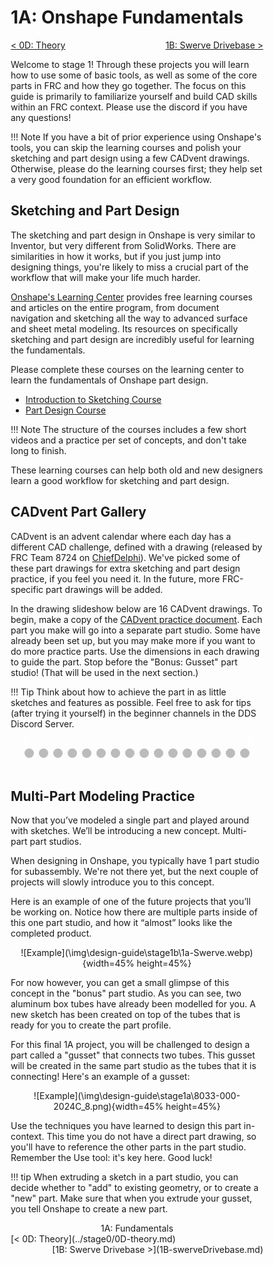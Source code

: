 <style>
.right{
    float:right;
}
.center{
    text-align:center;
}
.left{
    float:left;
}
* {box-sizing:border-box}

/* Slideshow container */
.slideshow-container {
  max-width: 1000px;
  position: relative;
  margin: auto;
}

/* Hide the images by default */
.mySlides {
  display: none;
}

/* Next & previous buttons */
.prev, .next {
  cursor: pointer;
  position: absolute;
  top: 50%;
  width: auto;
  margin-top: -22px;
  padding: 16px;
  color: white;
  font-weight: bold;
  font-size: 18px;
  transition: 0.6s ease;
  border-radius: 0 3px 3px 0;
  user-select: none;
}

/* Position the "next button" to the right */
.next {
  right: 0;
  border-radius: 3px 0 0 3px;
}

/* On hover, add a black background color with a little bit see-through */
.prev:hover, .next:hover {
  background-color: rgba(0,0,0,0.8);
}

/* Caption text */
.text {
  color: #f2f2f2;
  font-size: 15px;
  padding: 8px 12px;
  position: absolute;
  bottom: 8px;
  width: 100%;
  text-align: center;
}

/* Number text (1/3 etc) */
.numbertext {
  color: #f2f2f2;
  font-size: 12px;
  padding: 8px 12px;
  position: absolute;
  top: 0;
}

/* The dots/bullets/indicators */
.dot {
  cursor: pointer;
  height: 15px;
  width: 15px;
  margin: 0 2px;
  background-color: #bbb;
  border-radius: 50%;
  display: inline-block;
  transition: background-color 0.6s ease;
}

.active, .dot:hover {
  background-color: #717171;
}

/* Fading animation */
.fade {
  animation-name: fade;
  animation-duration: 0.25s;
}

@keyframes fade {
  from {opacity: .4}
  to {opacity: 1}
}
</style>


# 1A: Onshape Fundamentals

<span class="left">[< 0D: Theory](../stage0/0D-theory.md)</span> <span class="right">[1B: Swerve Drivebase >](1B-swerveDrivebase.md)</span>
<br>

Welcome to stage 1! Through these projects you will learn how to use some of basic tools, as well as some of the core parts in FRC and how they go together. The focus on this guide is primarily to familiarize yourself and build CAD skills within an FRC context. Please use the discord if you have any questions!

!!! Note
    If you have a bit of prior experience using Onshape's tools, you can skip the learning courses and polish your sketching and part design using a few CADvent drawings. Otherwise, please do the learning courses first; they help set a very good foundation for an efficient workflow.

## Sketching and Part Design

The sketching and part design in Onshape is very similar to Inventor, but very different from SolidWorks. There are similarities in how it works, but if you just jump into designing things, you're likely to miss a crucial part of the workflow that will make your life much harder.

[Onshape's Learning Center](https://learn.onshape.com/) provides free learning courses and articles on the entire program, from document navigation and sketching all the way to advanced surface and sheet metal modeling. Its resources on specifically sketching and part design are incredibly useful for learning the fundamentals.

Please complete these courses on the learning center to learn the fundamentals of Onshape part design. 

- [Introduction to Sketching Course](https://learn.onshape.com/courses/introduction-to-sketching)
- [Part Design Course](https://learn.onshape.com/courses/fundamentals-part-design-using-part-studios)

!!! Note
    The structure of the courses includes a few short videos and a practice per set of concepts, and don't take long to finish.

These learning courses can help both old and new designers learn a good workflow for sketching and part design.

## CADvent Part Gallery
CADvent is an advent calendar where each day has a different CAD challenge, defined with a drawing (released by FRC Team 8724 on [ChiefDelphi](https://www.chiefdelphi.com/t/cadvent-2023-2024/446060)). We've picked some of these part drawings for extra sketching and part design practice, if you feel you need it. In the future, more FRC-specific part drawings will be added. 

In the drawing slideshow below are 16 CADvent drawings. To begin, make a copy of the [CADvent practice document](https://cad.onshape.com/documents/6af40b750516bfd9d86b2203/w/1a10c33aa547ad764e1c876c/e/d57a1b029a59e3fa8c410591). Each part you make will go into a separate part studio. Some have already been set up, but you may make more if you want to do more practice parts. Use the dimensions in each drawing to guide the part. Stop before the "Bonus: Gusset" part studio! (That will be used in the next section.)

!!! Tip
    Think about how to achieve the part in as little sketches and features as possible. Feel free to ask for tips (after trying it yourself) in the beginner channels in the DDS Discord Server.

<!-- Slideshow container -->
<div class="slideshow-container">

  <!-- Full-width images with number and caption text -->
  <div class="mySlides fade">
    <img src="/img/design-guide/stage1a/cadvents/cadvent1.webp" style="width:100%">
  </div>

  <div class="mySlides fade">
    <img src="/img/design-guide/stage1a/cadvents/cadvent2.webp" style="width:100%">
  </div>

  <div class="mySlides fade">
    <img src="/img/design-guide/stage1a/cadvents/cadvent3.webp" style="width:100%">
  </div>
  
  <div class="mySlides fade">
    <img src="/img/design-guide/stage1a/cadvents/cadvent4.webp" style="width:100%">
  </div>

  <div class="mySlides fade">
    <img src="/img/design-guide/stage1a/cadvents/cadvent5.webp" style="width:100%">
  </div>

  <div class="mySlides fade">
    <img src="/img/design-guide/stage1a/cadvents/cadvent6.webp" style="width:100%">
  </div>

  <div class="mySlides fade">
    <img src="/img/design-guide/stage1a/cadvents/cadvent7.webp" style="width:100%">
  </div>

  <div class="mySlides fade">
    <img src="/img/design-guide/stage1a/cadvents/cadvent8.webp" style="width:100%">
  </div>

  <div class="mySlides fade">
    <img src="/img/design-guide/stage1a/cadvents/cadvent9.webp" style="width:100%">
  </div>

  <div class="mySlides fade">
    <img src="/img/design-guide/stage1a/cadvents/cadvent10.webp" style="width:100%">
  </div>

  <div class="mySlides fade">
    <img src="/img/design-guide/stage1a/cadvents/cadvent11.webp" style="width:100%">
  </div>
  
  <div class="mySlides fade">
    <img src="/img/design-guide/stage1a/cadvents/cadvent12.webp" style="width:100%">
  </div>
  
  <div class="mySlides fade">
    <img src="/img/design-guide/stage1a/cadvents/cadvent13.webp" style="width:100%">
  </div>
  
  <div class="mySlides fade">
    <img src="/img/design-guide/stage1a/cadvents/cadvent14.webp" style="width:100%">
  </div>
  
  <div class="mySlides fade">
    <img src="/img/design-guide/stage1a/cadvents/cadvent15.webp" style="width:100%">
  </div>

  <div class="mySlides fade">
    <img src="/img/design-guide/stage1a/cadvents/cadvent16.webp" style="width:100%">
  </div>

  <!-- Next and previous buttons -->
  <a class="prev" onclick="plusSlides(-1)">&#10094;</a>
  <a class="next" onclick="plusSlides(1)">&#10095;</a>
</div>
<br>

<!-- The dots/circles -->
<div style="text-align:center">
  <span class="dot" onclick="currentSlide(1)"></span>
  <span class="dot" onclick="currentSlide(2)"></span>
  <span class="dot" onclick="currentSlide(3)"></span>
  <span class="dot" onclick="currentSlide(4)"></span>
  <span class="dot" onclick="currentSlide(5)"></span>
  <span class="dot" onclick="currentSlide(6)"></span>
  <span class="dot" onclick="currentSlide(7)"></span>
  <span class="dot" onclick="currentSlide(8)"></span>
  <span class="dot" onclick="currentSlide(9)"></span>
  <span class="dot" onclick="currentSlide(10)"></span>
  <span class="dot" onclick="currentSlide(11)"></span>
  <span class="dot" onclick="currentSlide(12)"></span>
  <span class="dot" onclick="currentSlide(13)"></span>
  <span class="dot" onclick="currentSlide(14)"></span>
  <span class="dot" onclick="currentSlide(15)"></span>
  <span class="dot" onclick="currentSlide(16)"></span>
</div>
<br>


## Multi-Part Modeling Practice

Now that you’ve modeled a single part and played around with sketches. We’ll be introducing a new concept. Multi-part part studios.

When designing in Onshape, you typically have 1 part studio for subassembly. We're not there yet, but the next couple of projects will slowly introduce you to this concept. 

Here is an example of one of the future projects that you’ll be working on. Notice how there are multiple parts inside of this one part studio, and how it “almost” looks like the completed product.

<center>![Example](\img\design-guide\stage1b\1a-Swerve.webp){width=45% height=45%}</center>

For now however, you can get a small glimpse of this concept in the "bonus" part studio. As you can see, two aluminum box tubes have already been modelled for you. A new sketch has been created on top of the tubes that is ready for you to create the part profile.

For this final 1A project, you will be challenged to design a part called a "gusset" that connects two tubes. This gusset will be created in the same part studio as the tubes that it is connecting! Here's an example of a gusset:

<center>![Example](\img\design-guide\stage1a\8033-000-2024C_8.png){width=45% height=45%}</center>

Use the techniques you have learned to design this part in-context. This time you do not have a direct part drawing, so you'll have to reference the other parts in the part studio. Remember the Use tool: it's key here. Good luck!

!!! tip
    When extruding a sketch in a part studio, you can decide whether to "add" to existing geometry, or to create a "new" part. Make sure that when you extrude your gusset, you tell Onshape to create a new part.
<br>
<center>1A: Fundamentals</center> 
<span class="left">[< 0D: Theory](../stage0/0D-theory.md)</span> <span class="right">[1B: Swerve Drivebase >](1B-swerveDrivebase.md)</span>
<br>
<br>

<script>
let slideIndex = 1;
showSlides(slideIndex);

// Next/previous controls
function plusSlides(n) {
  showSlides(slideIndex += n);
}

// Thumbnail image controls
function currentSlide(n) {
  showSlides(slideIndex = n);
}

function showSlides(n) {
  let i;
  let slides = document.getElementsByClassName("mySlides");
  let dots = document.getElementsByClassName("dot");
  if (n > slides.length) {slideIndex = 1}
  if (n < 1) {slideIndex = slides.length}
  for (i = 0; i < slides.length; i++) {
    slides[i].style.display = "none";
  }
  for (i = 0; i < dots.length; i++) {
    dots[i].className = dots[i].className.replace(" active", "");
  }
  slides[slideIndex-1].style.display = "block";
  dots[slideIndex-1].className += " active";
}
</script>
